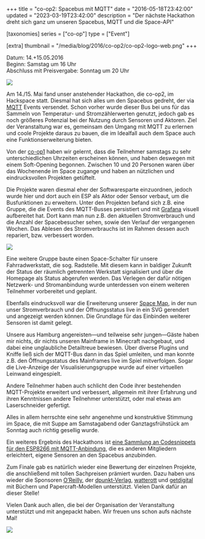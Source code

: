 +++
title = "co-op2: Spacebus mit MQTT"
date = "2016-05-18T23:42:00"
updated = "2023-03-19T23:42:00"
description = "Der nächste Hackathon dreht sich ganz um unseren Spacebus, MQTT und die Space-API"

[taxonomies]
series =  ["co-op"]
type = ["Event"]

[extra]
thumbnail = "/media/blog/2016/co-op2/co-op2-logo-web.png"
+++

Datum: 14.+15.05.2016  
Beginn: Samstag um 16 Uhr  
Abschluss mit Preisvergabe: Sonntag um 20 Uhr

![](/media/blog/2016/co-op2/co-op2-logo-web.png)

Am 14./15. Mai fand unser anstehender Hackathon, die co-op2, im Hackspace statt. Diesmal hat sich alles um den Spacebus
gedreht, der via [MQTT](https://mqtt.org) Events versendet. Schon vorher wurde dieser Bus bei
uns für das Sammeln von Temperatur- und Stromzählerwerten genutzt, jedoch gab es noch größeres Potenzial bei der Nutzung
durch Sensoren und Aktoren. Ziel der Veranstaltung war es, gemeinsam den Umgang mit MQTT zu erlernen und coole Projekte
daraus zu bauen, die im Idealfall auch dem Space auch eine Funktionserweiterung bieten.

Von der [co-op1](  @/blog/2016/2016-02-08-co-op1.md) haben wir gelernt, dass die Teilnehmer samstags zu sehr
unterschiedlichen Uhrzeiten erscheinen können, und haben deswegen mit einem Soft-Opening begonnen. Zwischen 10 und 20
Personen waren über das Wochenende im Space zugange und haben an nützlichen und eindrucksvollen Projekten getüftelt.

Die Projekte waren diesmal eher der Softwaresparte einzuordnen, jedoch wurde hier und dort auch ein ESP als Aktor oder
Sensor verbaut, um die Busfunktionen zu erweitern. Unter den Projekten befand sich z.B. eine Gruppe, die die Events des
MQTT-Busses persistiert und mit [Grafana](https://grafana.org) visuell aufbereitet hat. Dort kann man nun z.B. den
aktuellen Stromverbrauch und die Anzahl der Spacebesucher sehen, sowie den Verlauf der vergangenen Wochen. Das
Ablesen des Stromverbrauchs ist im Rahmen dessen auch repariert, bzw. verbessert worden.

![](/media/blog/2016/co-op2/co-op2-hacking.jpg)

Eine weitere Gruppe baute einen Space-Schalter für unsere Fahrradwerkstatt, die sog. Radstelle. Mit diesem kann in
baldiger Zukunft der Status der räumlich getrennten Werkstatt signalisiert und über die Homepage als Status abgerufen
werden. Das Verlegen der dafür nötigen Netzwerk- und Stromanbindung wurde unterdessen von einem weiteren Teilnehmer
vorbereitet und geplant.

Ebenfalls eindrucksvoll war die Erweiterung unserer [Space Map](http://map.ktt-ol.de/), in der nun unser
Stromverbrauch und der Öffnungsstatus live in ein SVG gerendert und angezeigt werden können. Die Grundlage für das
Einbinden weiterer Sensoren ist damit gelegt.

Unsere aus Hamburg angereisten&mdash;und teilweise sehr jungen&mdash;Gäste haben mir nichts, dir nichts unseren
Mainframe in Minecraft nachgebaut, und dabei eine unglaubliche Detailtreue
bewiesen. Über diverse Plugins und Kniffe ließ sich der MQTT-Bus dann in das Spiel umleiten, und man konnte z.B. den
Öffnungsstatus des Mainframes live im Spiel mitverfolgen. Sogar die Live-Anzeige der Visualisierungsgruppe wurde auf
einer virtuellen Leinwand eingespielt.

Andere Teilnehmer haben auch schlicht den Code ihrer bestehenden MQTT-Projekte erweitert und verbessert, allgemein mit
ihrer Erfahrung und ihren Kenntnissen andere Teilnehmer unterstützt, oder mal etwas am Laserschneider gefertigt.

Alles in allem herrschte eine sehr angenehme und konstruktive Stimmung im Space, die mit Suppe am Samstagabend oder
Ganztagsfrühstück am Sonntag auch richtig gesellig wurde.

Ein weiteres Ergebnis des Hackathons
ist [eine Sammlung an Codesnippets für den ESP8266 mit MQTT-Anbindung](https://github.com/ktt-ol/esp-mqtt-nodes), die es
anderen Mitgliedern erleichtert, eigene Sensoren an den Spacebus anzubinden.

Zum Finale gab es natürlich wieder eine Bewertung der einzelnen Projekte, die anschließend mit tollen Sachpreisen
prämiert wurden. Dazu haben uns wieder die Sponsoren [O’Reilly](http://www.oreilly.de/),
der [dpunkt-Verlag](http://www.dpunkt.de/), [watterott](http://www.watterott.com/)
und [getdigital](https://www.getdigital.de/) mit Büchern und Papercraft-Modellen unterstützt. Vielen Dank
dafür an dieser Stelle!

Vielen Dank auch allen, die bei der Organisation der Veranstaltung unterstützt und mit angepackt haben. Wir freuen uns
schon aufs nächste Mal!

![](/media/blog/2016/co-op2/co-op2-winners.jpg)

[//]: # (TODO: Add image gallery)
